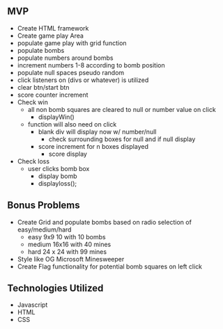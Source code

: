 ## MVP
* Create HTML framework
* Create game play Area
* populate game play with grid function
* populate bombs
* populate numbers around bombs
* increment numbers 1-8 according to bomb position 
* populate null spaces pseudo random
* click listeners on (divs or whatever) is utilized
* clear btn/start btn 
* score counter increment
* Check win 
    * all non bomb squares are cleared to null or number value on click
        * displayWin()
    * function will also need on click
         * blank div will display now w/ number/null
            * check surrounding boxes for null and if null display
        * score increment for n boxes displayed
            * score display
* Check loss
    * user clicks bomb box
        * display bomb
        * displayloss();


## Bonus Problems
* Create Grid and populate bombs based on radio selection of easy/medium/hard
    * easy 9x9 10 with 10 bombs
    * medium 16x16 with 40 mines
    * hard 24 x 24 with 99 mines
* Style like OG Microsoft Minesweeper
* Create Flag functionality for potential bomb squares on left click



## Technologies Utilized 
* Javascript
* HTML
* CSS